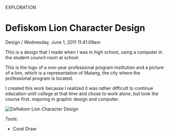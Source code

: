 <p class="type">EXPLORATION</p>

# Defiskom Lion Character Design

<p class="meta">Design  /  Wednesday, June 1, 2011 11:41:09am</p>

This is a design that I made when I was in high school, using a computer in the student council room at school.

This is the logo of a one-year professional program institution and a picture of a lion, which is a representation of Malang, the city where the professional program is located.

I created this work because I realized it was rather difficult to continue education until college at that time and chose to work alone, but took the course first. majoring in graphic design and computer.

![Defiskom Lion Character Design](https://farooq-agent.web.app/assets/images/works/details/47-defiskom-lion-character-design/i20.png)

Tools:
- Corel Draw
